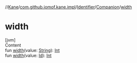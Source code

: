 //[Kane](../../../index.md)/[com.github.jomof.kane.impl](../../index.md)/[Identifier](../index.md)/[Companion](index.md)/[width](width.md)



# width  
[jvm]  
Content  
fun [width](width.md)(value: [String](https://kotlinlang.org/api/latest/jvm/stdlib/kotlin/-string/index.html)): [Int](https://kotlinlang.org/api/latest/jvm/stdlib/kotlin/-int/index.html)  
fun [width](width.md)(value: [Id](../../index.md#%5Bcom.github.jomof.kane.impl%2FId%2F%2F%2FPointingToDeclaration%2F%5D%2FClasslikes%2F-392968366)): [Int](https://kotlinlang.org/api/latest/jvm/stdlib/kotlin/-int/index.html)  



